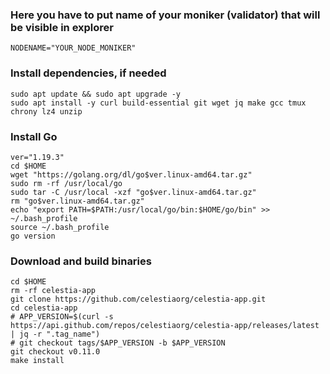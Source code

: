 ### Here you have to put name of your moniker (validator) that will be visible in explorer
```
NODENAME="YOUR_NODE_MONIKER"
```

### Install dependencies, if needed
```
sudo apt update && sudo apt upgrade -y
sudo apt install -y curl build-essential git wget jq make gcc tmux chrony lz4 unzip
```

### Install Go
```
ver="1.19.3"
cd $HOME
wget "https://golang.org/dl/go$ver.linux-amd64.tar.gz"
sudo rm -rf /usr/local/go
sudo tar -C /usr/local -xzf "go$ver.linux-amd64.tar.gz"
rm "go$ver.linux-amd64.tar.gz"
echo "export PATH=$PATH:/usr/local/go/bin:$HOME/go/bin" >> ~/.bash_profile
source ~/.bash_profile
go version
```

### Download and build binaries

```
cd $HOME
rm -rf celestia-app
git clone https://github.com/celestiaorg/celestia-app.git
cd celestia-app
# APP_VERSION=$(curl -s https://api.github.com/repos/celestiaorg/celestia-app/releases/latest | jq -r ".tag_name")
# git checkout tags/$APP_VERSION -b $APP_VERSION
git checkout v0.11.0
make install
```
